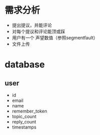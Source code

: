 # 需求分析
+ 提出提议，并能评论
+ 对每个提议和评论能顶或踩
+ 用户有一个 声望数值（参照segmentfault）
+ 文件上传

# database
## user
+ id
+ email
+ name
+ remember_token
+ topic_count
+ reply_count
+ timestamps